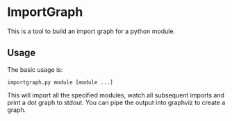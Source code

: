 # ImportGraph

This is a tool to build an import graph for a python module.

## Usage

The basic usage is:
```
importgraph.py module [module ...]
```

This will import all the specified modules, watch all subsequent imports and
print a dot graph to stdout. You can pipe the output into graphviz to create a graph.

